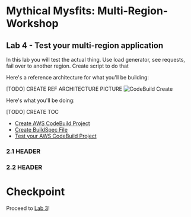 # Mythical Mysfits: Multi-Region-Workshop

## Lab 4 - Test your multi-region application
In this lab you will test the actual thing. Use load generator, see requests, fail over to another region. Create script to do that

Here's a reference architecture for what you'll be building:

[TODO] CREATE REF ARCHITECTURE PICTURE
![CodeBuild Create](images/arch-codebuild.png)

Here's what you'll be doing:

[TODO] CREATE TOC
* [Create AWS CodeBuild Project](#create-aws-codebuild-project)
* [Create BuildSpec File](#create-buildspec-file)
* [Test your AWS CodeBuild Project](#test-your-aws-codebuild-project)

### 2.1 HEADER

### 2.2 HEADER

# Checkpoint 

Proceed to [Lab 3](../lab-4)!
